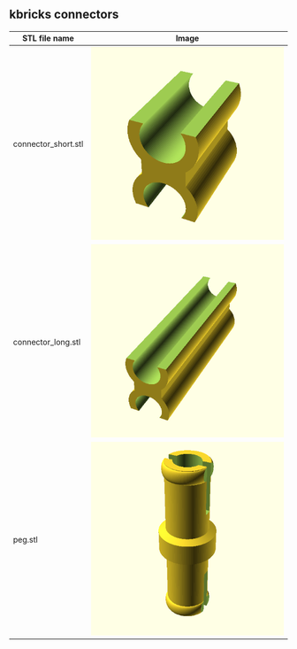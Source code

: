 ## kbricks connectors

STL file name | Image
--------------|------
connector_short.stl | ![connector_short](../../img/connectors/connector_short.png)
connector_long.stl | ![connector_long](../../img/connectors/connector_long.png)
peg.stl | ![peg](../../img/connectors/peg.png)
